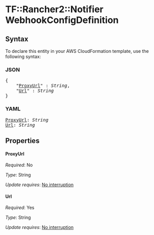 # TF::Rancher2::Notifier WebhookConfigDefinition

## Syntax

To declare this entity in your AWS CloudFormation template, use the following syntax:

### JSON

<pre>
{
    "<a href="#proxyurl" title="ProxyUrl">ProxyUrl</a>" : <i>String</i>,
    "<a href="#url" title="Url">Url</a>" : <i>String</i>
}
</pre>

### YAML

<pre>
<a href="#proxyurl" title="ProxyUrl">ProxyUrl</a>: <i>String</i>
<a href="#url" title="Url">Url</a>: <i>String</i>
</pre>

## Properties

#### ProxyUrl

_Required_: No

_Type_: String

_Update requires_: [No interruption](https://docs.aws.amazon.com/AWSCloudFormation/latest/UserGuide/using-cfn-updating-stacks-update-behaviors.html#update-no-interrupt)

#### Url

_Required_: Yes

_Type_: String

_Update requires_: [No interruption](https://docs.aws.amazon.com/AWSCloudFormation/latest/UserGuide/using-cfn-updating-stacks-update-behaviors.html#update-no-interrupt)

